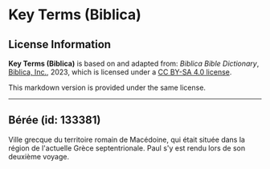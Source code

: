 # Key Terms (Biblica)

## License Information

**Key Terms (Biblica)** is based on and adapted from: _Biblica Bible Dictionary_, [Biblica, Inc.](https://www.biblica.com/), 2023, which is licensed under a [CC BY-SA 4.0 license](https://creativecommons.org/licenses/by-sa/4.0/legalcode.en).

This markdown version is provided under the same license.



--------------------------------

## Bérée (id: 133381)

Ville grecque du territoire romain de Macédoine, qui était située dans la région de l'actuelle Grèce septentrionale. Paul s'y est rendu lors de son deuxième voyage.


